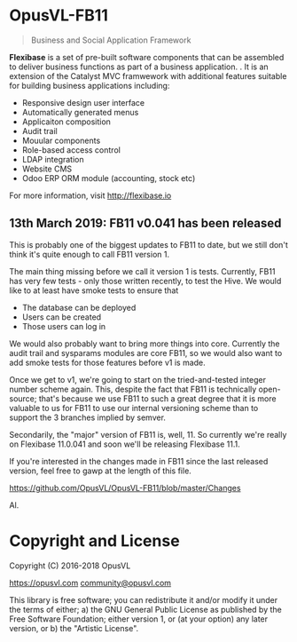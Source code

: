 # OpusVL-FB11

> Business and Social Application Framework

**Flexibase** is a set of pre-built software components that can be assembled to deliver business functions as part of a business application.
.
It is an extension of the Catalyst MVC framwework with additional features suitable for building business applications including:

- Responsive design user interface
- Automatically generated menus
- Applicaiton composition
- Audit trail
- Mouular components
- Role-based access control
- LDAP integration
- Website CMS
- Odoo ERP ORM module (accounting, stock etc)

For more information, visit http://flexibase.io

## 13th March 2019: FB11 v0.041 has been released

This is probably one of the biggest updates to FB11 to date, but we still don't think it's quite enough to call FB11 version 1.

The main thing missing before we call it version 1 is tests. Currently, FB11 has very few tests - only those written recently, to test the Hive. We would like to at least have smoke tests to ensure that

* The database can be deployed
* Users can be created
* Those users can log in

We would also probably want to bring more things into core. Currently the audit trail and sysparams modules are core FB11, so we would also want to add smoke tests for those features before v1 is made.

Once we get to v1, we're going to start on the tried-and-tested integer number scheme again. This, despite the fact that FB11 is technically open-source; that's because we use FB11 to such a great degree that it is more valuable to us for FB11 to use our internal versioning scheme than to support the 3 branches implied by semver.

Secondarily, the "major" version of FB11 is, well, 11. So currently we're really on Flexibase 11.0.041 and soon we'll be releasing Flexibase 11.1.

If you're interested in the changes made in FB11 since the last released version, feel free to gawp at the length of this file.

https://github.com/OpusVL/OpusVL-FB11/blob/master/Changes 

Al.

# Copyright and License

Copyright (C) 2016-2018 OpusVL

https://opusvl.com 
community@opusvl.com

This library is free software; you can redistribute it and/or modify it under the terms of either;
a) the GNU General Public License as published by the Free Software Foundation; either version 1, or (at your option) any later version, or
b) the "Artistic License".
